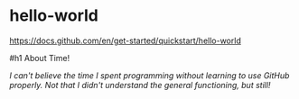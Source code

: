 # hello-world
https://docs.github.com/en/get-started/quickstart/hello-world

#h1 About Time!

*I can't believe the time I spent programming without learning to use GitHub properly.
Not that I didn't understand the general functioning, but *still!**
